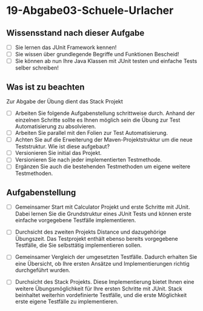 # 19-Abgabe03-Schuele-Urlacher

  ## Wissensstand nach dieser Aufgabe
  - [ ] Sie lernen das JUnit Framework kennen!
  - [ ] Sie wissen über grundlegende Begriffe und Funktionen Bescheid!
  - [ ] Sie können ab nun Ihre Java Klassen mit JUnit testen und einfache Tests selber schreiben!
  
  ## Was ist zu beachten
  Zur Abgabe der Übung dient das Stack Projekt
   - [ ] Arbeiten Sie folgende Aufgabenstellung schrittweise durch. Anhand der einzelnen Schritte sollte es Ihnen möglich sein die Übung zur Test Automatisierung zu absolvieren.
   - [ ] Arbeiten Sie parallel mit den Folien zur Test Automatisierung.
   - [ ] Achten Sie auf die Erweiterung der Maven-Projektstruktur um die neue Teststruktur. Wie
ist diese aufgebaut?
   - [ ] Versionieren Sie initial das Projekt.
   - [ ] Versionieren Sie nach jeder implementierten Testmethode.
   - [ ] Ergänzen Sie auch die bestehenden Testmethoden um eigene weitere Testmethoden.
  
  ## Aufgabenstellung
   - [ ] Gemeinsamer Start mit Calculator Projekt und erste Schritte mit JUnit. Dabei lernen Sie die Grundstruktur eines JUnit Tests und können erste einfache vorgegebene Testfälle implementieren.
   - [ ] Durchsicht des zweiten Projekts Distance und dazugehörige Übungszeit. Das Testprojekt enthält ebenso bereits vorgegebene Testfälle, die Sie selbsttätig implementieren sollen.
   - [ ] Gemeinsamer Vergleich der umgesetzten Testfälle. Dadurch erhalten Sie eine Übersicht, ob Ihre ersten Ansätze und Implementierungen richtig durchgeführt wurden.
   - [ ] Durchsicht des Stack Projekts. Diese Implementierung bietet Ihnen eine weitere Übungsmöglichkeit für Ihre ersten Schritte mit JUnit. Stack beinhaltet weiterhin vordefinierte Testfälle, und die erste Möglichkeit erste eigene Testfälle zu implementieren.
   
